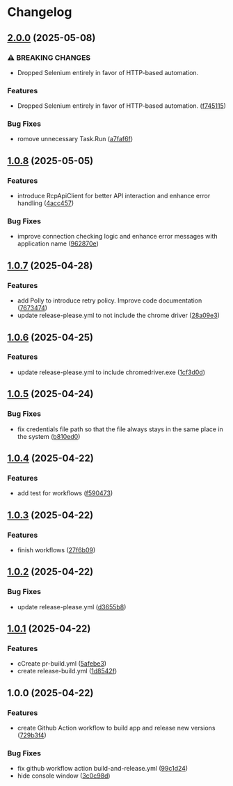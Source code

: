# Changelog

## [2.0.0](https://github.com/mslowin/EasyRCP/compare/v1.0.8...v2.0.0) (2025-05-08)


### ⚠ BREAKING CHANGES

* Dropped Selenium entirely in favor of HTTP-based automation.

### Features

* Dropped Selenium entirely in favor of HTTP-based automation. ([f745115](https://github.com/mslowin/EasyRCP/commit/f745115b29451162768c9b85ffcfc6cdcd485ddb))


### Bug Fixes

* romove unnecessary Task.Run ([a7faf6f](https://github.com/mslowin/EasyRCP/commit/a7faf6f2eb1aa1f5bda85c401a55bf4999463325))

## [1.0.8](https://github.com/mslowin/EasyRCP/compare/v1.0.7...v1.0.8) (2025-05-05)


### Features

* introduce RcpApiClient for better API interaction and enhance error handling ([4acc457](https://github.com/mslowin/EasyRCP/commit/4acc4573eefea5d6e806b66eb3c69e7c6d091a19))


### Bug Fixes

* improve connection checking logic and enhance error messages with application name ([962870e](https://github.com/mslowin/EasyRCP/commit/962870e056b1c69adb53fdae0f8902677f53c330))

## [1.0.7](https://github.com/mslowin/EasyRCP/compare/v1.0.6...v1.0.7) (2025-04-28)


### Features

* add Polly to introduce retry policy. Improve code documentation ([7673474](https://github.com/mslowin/EasyRCP/commit/76734748df9a7d02f85e18a9ed2d1697f9dcb5c3))
* update release-please.yml to not include the chrome driver ([28a09e3](https://github.com/mslowin/EasyRCP/commit/28a09e363ead11228dff05fe0c22c44f31b4c162))

## [1.0.6](https://github.com/mslowin/EasyRCP/compare/v1.0.5...v1.0.6) (2025-04-25)


### Features

* update release-please.yml to include chromedriver.exe ([1cf3d0d](https://github.com/mslowin/EasyRCP/commit/1cf3d0d546ab060d933b26bae601f6a27c1ad918))

## [1.0.5](https://github.com/mslowin/EasyRCP/compare/v1.0.4...v1.0.5) (2025-04-24)


### Bug Fixes

* fix credentials file path so that the file always stays in the same place in the system ([b810ed0](https://github.com/mslowin/EasyRCP/commit/b810ed0f12936a959a200463a615d58a9e585bf3))

## [1.0.4](https://github.com/mslowin/EasyRCP/compare/v1.0.3...v1.0.4) (2025-04-22)


### Features

* add test for workflows ([f590473](https://github.com/mslowin/EasyRCP/commit/f590473dca55259274923aea8f902f70eea6dd4d))

## [1.0.3](https://github.com/mslowin/EasyRCP/compare/v1.0.2...v1.0.3) (2025-04-22)


### Features

* finish workflows ([27f6b09](https://github.com/mslowin/EasyRCP/commit/27f6b09e8dd1485eea606ca2eb472841fb63f967))

## [1.0.2](https://github.com/mslowin/EasyRCP/compare/v1.0.1...v1.0.2) (2025-04-22)


### Bug Fixes

* update release-please.yml ([d3655b8](https://github.com/mslowin/EasyRCP/commit/d3655b845b0713fedb17986c922d65c279f75434))

## [1.0.1](https://github.com/mslowin/EasyRCP/compare/v1.0.0...v1.0.1) (2025-04-22)


### Features

* cCreate pr-build.yml ([5afebe3](https://github.com/mslowin/EasyRCP/commit/5afebe37b3c1bd00177ead3f21e3947709be7307))
* create release-build.yml ([1d8542f](https://github.com/mslowin/EasyRCP/commit/1d8542fba210d645573c2bfdca66cc8cf7a04007))

## 1.0.0 (2025-04-22)


### Features

* create Github Action workflow to build app and release new versions ([729b3f4](https://github.com/mslowin/EasyRCP/commit/729b3f4ceb52b166a4bf92f2890115848096c355))


### Bug Fixes

* fix github workflow action build-and-release.yml ([99c1d24](https://github.com/mslowin/EasyRCP/commit/99c1d24e0bcbac3a8409205eb67f28c7329c8926))
* hide console window ([3c0c98d](https://github.com/mslowin/EasyRCP/commit/3c0c98d621da1b024bc023d00384672115ef8419))
